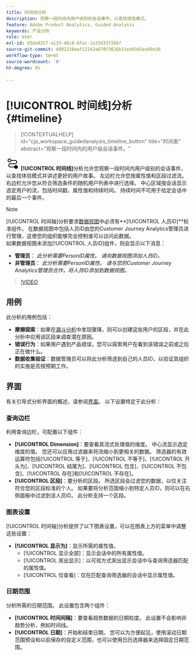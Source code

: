 ```yaml
---
title: 时间线分析
description: 观察一段时间内用户级别的会话事件，以查找体验模式。
feature: Adobe Product Analytics, Guided Analysis
keywords: 产品分析
role: User
exl-id: d3da9257-a133-46c8-8fac-1a33d3372bb7
source-git-commit: d492220eaf12242a870f3826b31edd3d1ea99a3b
workflow-type: tm+mt
source-wordcount: '0'
ht-degree: 0%

---
```


# [!UICONTROL 时间线]分析 {#timeline}

<!-- markdownlint-disable MD034 -->

>[!CONTEXTUALHELP]
>id="cja_workspace_guidedanalysis_timeline_button"
>title="时间表"
>abstract="观察一段时间内的用户级会话事件。"

<!-- markdownlint-enable MD034 -->

![时间线](/help/assets/icons/Timeline.svg) **[!UICONTROL 时间线]**&#x200B;分析允许您观察一段时间内用户级别的会话事件，以查找体验模式并讲述更好的用户故事。 左边栏允许您按属性值和区段过滤流。 右边栏允许您从符合筛选条件的随机用户列表中进行选择。 中心区域按会话显示选定用户的流，包括时间戳、属性值和持续时间。 持续时间不可用于给定会话中的最后一个事件。


>[!NOTE]
>
>[!UICONTROL 时间轴]分析要求[数据视图](/help/data-views/component-reference.md#optional)中必须有&#x200B;**[!UICONTROL 人员ID]**标准组件。 在数据视图中包括人员ID由您的Customer Journey Analytics管理员进行管理，这使您的组织能够完全控制谁可以访问此数据。
><br/>如果数据视图未添加[!UICONTROL 人员ID]组件，则会显示以下消息：
>
>* **管理员**： *此分析需要PersonID属性。 请向数据视图添加人员ID。*
>* **非管理员**： *此分析需要PersonID属性。 请与您的Customer Journey Analytics管理员合作，将人员ID添加到数据视图。*

>[!VIDEO](https://video.tv.adobe.com/v/3427810/?learn=on)



## 用例

此分析的用例包括：

* **摩擦探索**：如果在[漏斗分析](funnel.md)中发现骤降，则可以创建这些用户的区段，并在此分析中应用该区段来调查潜在原因。
* **错误行为**：如果用户遇到产品错误，您可以探索用户在看到该错误之前或之后正在做什么。
* **数据收集验证**：数据管理员可以将此分析筛选到自己的人员ID，以验证其组织的实施是否按预期工作。

## 界面

有关引导式分析界面的概述，请参阅[界面](../overview.md#interface)。 以下设置特定于此分析：

### 查询边栏

利用查询边栏，可配置以下组件：

* **[!UICONTROL Dimension]**：要查看其流式处理值的维度。 中心流显示选定维度的值。 您还可以应用过滤器来将流缩小到更相关的数据。 筛选器的有效运算符包括[!UICONTROL 等于]、[!UICONTROL 不等于]、[!UICONTROL 开头为]、[!UICONTROL 结尾为]、[!UICONTROL 包含]、[!UICONTROL 不包含]、[!UICONTROL 存在]和[!UICONTROL 不存在]。
* **[!UICONTROL 区段]**：要分析的区段。 所选区段会过滤您的数据，以仅关注符合您的区段标准的个人。 如果要将分析范围缩小到特定人员ID，则可以在右侧面板中过滤到该人员ID。 此分析支持一个区段。

### 图表设置

[!UICONTROL 时间轴]分析提供了以下图表设置，可以在图表上方的菜单中调整这些设置：

* **[!UICONTROL 显示为]**：显示所需的属性值。
   * [!UICONTROL 显示全部]：显示会话中的所有属性值。
   * [!UICONTROL 突出显示]：以可视方式突出显示会话中与查询筛选器匹配的属性值。
   * [!UICONTROL 仅查看]：仅在匹配查询筛选器的会话中显示属性值。

### 日期范围

分析所需的日期范围。 此设置包含两个组件：

* **[!UICONTROL 时间间隔]**：要查看趋势数据的日期粒度。 此设置不会影响非趋势分析，例如时间线。
* **[!UICONTROL 日期]**：开始和结束日期。 您可以为方便起见，使用滚动日期范围预设和以前保存的自定义范围，也可以使用日历选择器来选择固定日期范围。


<!--

## Example

See below for an example of the analysis.

![Timeline](../assets/timeline-new.png)

-->

